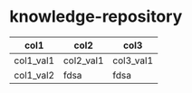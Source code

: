 # knowledge-repository

| col1 | col2 | col3 |
| --- | --- | --- |
| col1_val1 | col2_val1 | col3_val1 |
| col1_val2 | fdsa | fdsa| 
